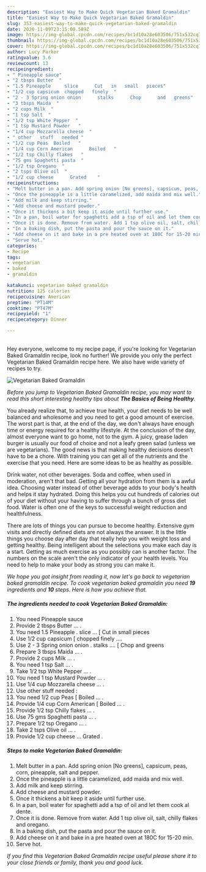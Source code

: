 ```yaml
---
description: "Easiest Way to Make Quick Vegetarian Baked Gramaldin"
title: "Easiest Way to Make Quick Vegetarian Baked Gramaldin"
slug: 353-easiest-way-to-make-quick-vegetarian-baked-gramaldin
date: 2020-11-09T23:15:00.589Z
image: https://img-global.cpcdn.com/recipes/bc1d10a28e603506/751x532cq70/vegetarian-baked-gramaldin-recipe-main-photo.jpg
thumbnail: https://img-global.cpcdn.com/recipes/bc1d10a28e603506/751x532cq70/vegetarian-baked-gramaldin-recipe-main-photo.jpg
cover: https://img-global.cpcdn.com/recipes/bc1d10a28e603506/751x532cq70/vegetarian-baked-gramaldin-recipe-main-photo.jpg
author: Lucy Parker
ratingvalue: 3.6
reviewcount: 13
recipeingredient:
- " Pineapple sauce"
- "2 tbsps Butter  "
- "1.5 Pineapple     slice      Cut   in   small   pieces"
- "1/2 cup capsicum  chopped   finely  "
- "2 - 3 Spring onion onion      stalks      Chop      and   greens"
- "3 tbsps Maida  "
- "2 cups Milk  "
- "1 tsp Salt  "
- "1/2 tsp White Pepper  "
- "1 tsp Mustard Powder   "
- "1/4 cup Mozzarella cheese  "
- " other   stuff   needed "
- "1/2 cup Peas  Boiled   "
- "1/4 cup Corn American      Boiled   "
- "1/2 tsp Chilly flakes   "
- "75 gms Spaghetti pasta  "
- "1/2 tsp Oregano  "
- "2 tsps Olive oil  "
- "1/2 cup cheese      Grated    "
recipeinstructions:
- "Melt butter in a pan. Add spring onion [No greens], capsicum, peas, corn, pineapple, salt and pepper."
- "Once the pineapple is a little caramelized, add maida and mix well."
- "Add milk and keep stirring."
- "Add cheese and mustard powder."
- "Once it thickens a bit keep it aside until further use."
- "In a pan, boil water for spaghetti add a tsp of oil and let them cook al dente."
- "Once it is done. Remove from water. Add 1 tsp olive oil, salt, chilly flakes and oregano."
- "In a baking dish, put the pasta and pour the sauce on it."
- "Add cheese on it and bake in a pre heated oven at 180C for 15-20 min."
- "Serve hot."
categories:
- Recipe
tags:
- vegetarian
- baked
- gramaldin

katakunci: vegetarian baked gramaldin 
nutrition: 125 calories
recipecuisine: American
preptime: "PT14M"
cooktime: "PT47M"
recipeyield: "1"
recipecategory: Dinner

---
```

<br>
Hey everyone, welcome to my recipe page, if you're looking for Vegetarian Baked Gramaldin recipe, look no further! We provide you only the perfect Vegetarian Baked Gramaldin recipe here. We also have wide variety of recipes to try.
<br>


![Vegetarian Baked Gramaldin](https://img-global.cpcdn.com/recipes/bc1d10a28e603506/751x532cq70/vegetarian-baked-gramaldin-recipe-main-photo.jpg)

<i>Before you jump to Vegetarian Baked Gramaldin recipe, you may want to read this short interesting healthy tips about <strong>The Basics of Being Healthy</strong>.</i>

You already realize that, to achieve true health, your diet needs to be well balanced and wholesome and you need to get a good amount of exercise. The worst part is that, at the end of the day, we don't always have enough time or energy required for a healthy lifestyle. At the conclusion of the day, almost everyone want to go home, not to the gym. A juicy, grease laden burger is usually our food of choice and not a leafy green salad (unless we are vegetarians). The good news is that making healthy decisions doesn’t have to be a chore. With training you can get all of the nutrients and the exercise that you need. Here are some ideas to be as healthy as possible.

Drink water, not other beverages. Soda and coffee, when used in moderation, aren't that bad. Getting all your hydration from them is a awful idea. Choosing water instead of other beverage adds to your body's health and helps it stay hydrated. Doing this helps you cut hundreds of calories out of your diet without your having to suffer through a bunch of gross diet food. Water is often one of the keys to successful weight reduction and healthfulness.

There are lots of things you can pursue to become healthy. Extensive gym visits and directly defined diets are not always the answer. It is the little things you choose day after day that really help you with weight loss and getting healthy. Being intelligent about the selections you make each day is a start. Getting as much exercise as you possibly can is another factor. The numbers on the scale aren't the only indicator of your health levels. You need to help to make your body as strong you can make it. 


<i>We hope you got insight from reading it, now let's go back to vegetarian baked gramaldin recipe. To cook vegetarian baked gramaldin you need <strong>19</strong> ingredients and <strong>10</strong> steps. Here is how you achieve that.
</i>

##### The ingredients needed to cook Vegetarian Baked Gramaldin:

1. You need  Pineapple sauce
1. Provide 2 tbsps Butter ... .
1. You need 1.5 Pineapple .    slice ...    [ Cut   in   small   pieces
1. Use 1/2 cup capsicum [ chopped   finely  ....
1. Use 2 - 3 Spring onion onion .     stalks ....    [ Chop      and   greens
1. Prepare 3 tbsps Maida ... .
1. Provide 2 cups Milk ... .
1. You need 1 tsp Salt ... .
1. Take 1/2 tsp White Pepper ... .
1. You need 1 tsp Mustard Powder  ... .
1. Use 1/4 cup Mozzarella cheese ... .
1. Use  other   stuff   needed :
1. You need 1/2 cup Peas [ Boiled  ... .
1. Provide 1/4 cup Corn American     [ Boiled  ... .
1. Provide 1/2 tsp Chilly flakes  ... .
1. Use 75 gms Spaghetti pasta ... .
1. Prepare 1/2 tsp Oregano ... .
1. Take 2 tsps Olive oil ... .
1. Provide 1/2 cup cheese ...     Grated    .


##### Steps to make Vegetarian Baked Gramaldin:

1. Melt butter in a pan. Add spring onion [No greens], capsicum, peas, corn, pineapple, salt and pepper.
1. Once the pineapple is a little caramelized, add maida and mix well.
1. Add milk and keep stirring.
1. Add cheese and mustard powder.
1. Once it thickens a bit keep it aside until further use.
1. In a pan, boil water for spaghetti add a tsp of oil and let them cook al dente.
1. Once it is done. Remove from water. Add 1 tsp olive oil, salt, chilly flakes and oregano.
1. In a baking dish, put the pasta and pour the sauce on it.
1. Add cheese on it and bake in a pre heated oven at 180C for 15-20 min.
1. Serve hot.


<i>If you find this Vegetarian Baked Gramaldin recipe useful please share it to your close friends or family, thank you and good luck.</i>
